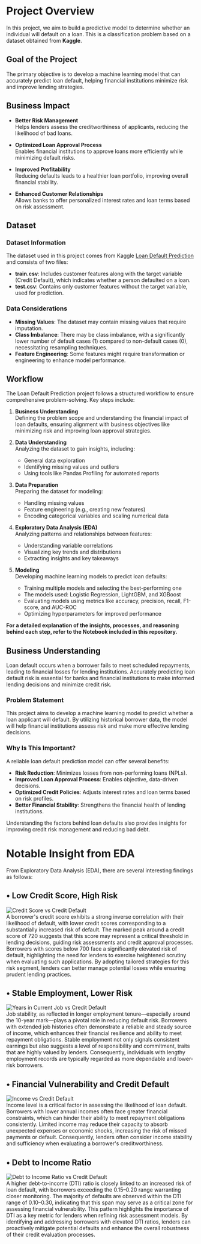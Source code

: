 # Project Overview 

In this project, we aim to build a predictive model to determine whether an individual will default on a loan. This is a classification problem based on a dataset obtained from **Kaggle**.

## Goal of the Project
The primary objective is to develop a machine learning model that can accurately predict loan default, helping financial institutions minimize risk and improve lending strategies.

## Business Impact
- **Better Risk Management**  
  Helps lenders assess the creditworthiness of applicants, reducing the likelihood of bad loans.
  
- **Optimized Loan Approval Process**  
  Enables financial institutions to approve loans more efficiently while minimizing default risks.
  
- **Improved Profitability**  
  Reducing defaults leads to a healthier loan portfolio, improving overall financial stability.
  
- **Enhanced Customer Relationships**  
  Allows banks to offer personalized interest rates and loan terms based on risk assessment.

## Dataset

### Dataset Information
The dataset used in this project comes from Kaggle [Loan Default Prediction](https://www.kaggle.com/competitions/credit-default-prediction-ai-big-data/overview) and consists of two files:
- **train.csv**: Includes customer features along with the target variable (Credit Default), which indicates whether a person defaulted on a loan.
- **test.csv**: Contains only customer features without the target variable, used for prediction.


### Data Considerations
- **Missing Values**: The dataset may contain missing values that require imputation.
- **Class Imbalance**: There may be class imbalance, with a significantly lower number of default cases (1) compared to non-default cases (0), necessitating resampling techniques.
- **Feature Engineering**: Some features might require transformation or engineering to enhance model performance.

## Workflow 

The Loan Default Prediction project follows a structured workflow to ensure comprehensive problem-solving. Key steps include:

1. **Business Understanding**  
   Defining the problem scope and understanding the financial impact of loan defaults, ensuring alignment with business objectives like minimizing risk and improving loan approval strategies.
   
2. **Data Understanding**  
   Analyzing the dataset to gain insights, including:
   - General data exploration
   - Identifying missing values and outliers
   - Using tools like Pandas Profiling for automated reports

3. **Data Preparation**  
   Preparing the dataset for modeling:
   - Handling missing values
   - Feature engineering (e.g., creating new features)
   - Encoding categorical variables and scaling numerical data

4. **Exploratory Data Analysis (EDA)**  
   Analyzing patterns and relationships between features:
   - Understanding variable correlations
   - Visualizing key trends and distributions
   - Extracting insights and key takeaways

5. **Modeling**  
   Developing machine learning models to predict loan defaults:
   - Training multiple models and selecting the best-performing one
   - The models used: Logistic Regression, LightGBM, and XGBoost
   - Evaluating models using metrics like accuracy, precision, recall, F1-score, and AUC-ROC
   - Optimizing hyperparameters for improved performance

**For a detailed explanation of the insights, processes, and reasoning behind each step, refer to the Notebook included in this repository.**

## Business Understanding

Loan default occurs when a borrower fails to meet scheduled repayments, leading to financial losses for lending institutions. Accurately predicting loan default risk is essential for banks and financial institutions to make informed lending decisions and minimize credit risk.

### Problem Statement
This project aims to develop a machine learning model to predict whether a loan applicant will default. By utilizing historical borrower data, the model will help financial institutions assess risk and make more effective lending decisions.

### Why Is This Important?
A reliable loan default prediction model can offer several benefits:
- **Risk Reduction**: Minimizes losses from non-performing loans (NPLs).
- **Improved Loan Approval Process**: Enables objective, data-driven decisions.
- **Optimized Credit Policies**: Adjusts interest rates and loan terms based on risk profiles.
- **Better Financial Stability**: Strengthens the financial health of lending institutions.

Understanding the factors behind loan defaults also provides insights for improving credit risk management and reducing bad debt.

# Notable Insight from EDA

From Exploratory Data Analysis (EDA), there are several interesting findings as follows:

## • Low Credit Score, High Risk
![Credit Score vs Credit Default](https://github.com/RaihanWinurputra/LoanDefaultPrediction/blob/main/Notable%20Insight%20from%20EDA/Credit%20Score%20vs%20Credit%20Default.png)  
A borrower's credit score exhibits a strong inverse correlation with their likelihood of default, with lower credit scores corresponding to a substantially increased risk of default. The marked peak around a credit score of 720 suggests that this score may represent a critical threshold in lending decisions, guiding risk assessments and credit approval processes. Borrowers with scores below 700 face a significantly elevated risk of default, highlighting the need for lenders to exercise heightened scrutiny when evaluating such applications. By adopting tailored strategies for this risk segment, lenders can better manage potential losses while ensuring prudent lending practices.

## • Stable Employment, Lower Risk
![Years in Current Job vs Credit Default](https://github.com/RaihanWinurputra/LoanDefaultPrediction/blob/main/Notable%20Insight%20from%20EDA/Years%20in%20Current%20Job%20vs%20Credit%20Default.png)  
Job stability, as reflected in longer employment tenure—especially around the 10-year mark—plays a pivotal role in reducing default risk. Borrowers with extended job histories often demonstrate a reliable and steady source of income, which enhances their financial resilience and ability to meet repayment obligations. Stable employment not only signals consistent earnings but also suggests a level of responsibility and commitment, traits that are highly valued by lenders. Consequently, individuals with lengthy employment records are typically regarded as more dependable and lower-risk borrowers.

## • Financial Vulnerability and Credit Default
![Income vs Credit Default](https://github.com/RaihanWinurputra/LoanDefaultPrediction/blob/main/Notable%20Insight%20from%20EDA/Annual%20Income%20vs%20Credit%20Default.png)  
Income level is a critical factor in assessing the likelihood of loan default. Borrowers with lower annual incomes often face greater financial constraints, which can hinder their ability to meet repayment obligations consistently. Limited income may reduce their capacity to absorb unexpected expenses or economic shocks, increasing the risk of missed payments or default. Consequently, lenders often consider income stability and sufficiency when evaluating a borrower's creditworthiness.

## • Debt to Income Ratio
![Debt to Income Ratio vs Credit Default](https://github.com/RaihanWinurputra/LoanDefaultPrediction/blob/main/Notable%20Insight%20from%20EDA/Debt%20to%20Income%20Ratio.png)  
A higher debt-to-income (DTI) ratio is closely linked to an increased risk of loan default, with borrowers exceeding the 0.15–0.20 range warranting closer monitoring. The majority of defaults are observed within the DTI range of 0.10–0.30, indicating that this span may serve as a critical zone for assessing financial vulnerability. This pattern highlights the importance of DTI as a key metric for lenders when refining risk assessment models. By identifying and addressing borrowers with elevated DTI ratios, lenders can proactively mitigate potential defaults and enhance the overall robustness of their credit evaluation processes.
